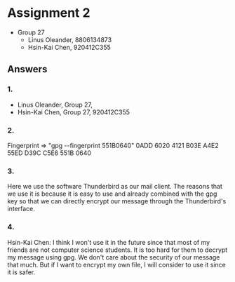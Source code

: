 # Assignment 2

- Group 27
  - Linus Oleander, 8806134873
  - Hsin-Kai Chen, 920412C355

## Answers

### 1.

- Linus Oleander, Group 27, 
- Hsin-Kai Chen, Group 27, 920412C355

### 2.

Fingerprint => "gpg --fingerprint 551B0640"
0ADD 6020 4121 B03E A4E2  55ED D39C C5E6 551B 0640

### 3.

Here we use the software Thunderbird as our mail client. The reasons that we use it is because it is easy to use and already combined with the gpg key so that we can directly encrypt our message through the Thunderbird's interface.

### 4.

Hsin-Kai Chen: I think I won't use it in the future since that most of my friends are not computer science students. It is too hard for them to decrypt my message using gpg. We don't care about the security of our message that much. But if I want to encrypt my own file, I will consider to use it since it is safer.